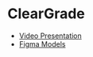 # ClearGrade

-   [Video Presentation](https://www.youtube.com/watch?v=aIzzemveLOE)
-   [Figma Models](https://www.figma.com/file/y3ixwJeTW7a0uvU2bsF4Zv/WWT-2022?node-id=0%3A1)
